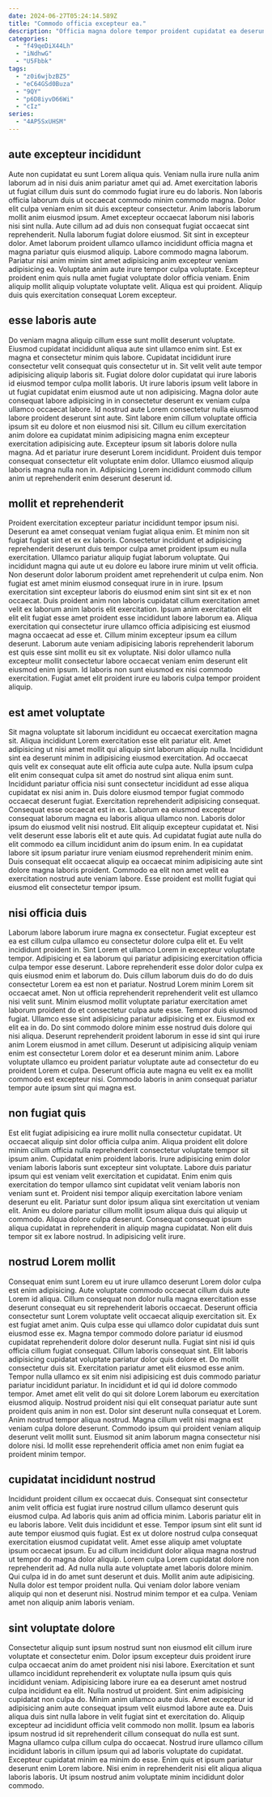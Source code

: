 ```yaml
---
date: 2024-06-27T05:24:14.589Z
title: "Commodo officia excepteur ea."
description: "Officia magna dolore tempor proident cupidatat ea deserunt dolore nisi. Enim do mollit sunt eiusmod exercitation velit quis ea."
categories:
  - "f49qeDiX44Lh"
  - "iNdhwG"
  - "U5Fbbk"
tags:
  - "z0i6wjbzBZ5"
  - "eC64GSd0Buza"
  - "9QY"
  - "p6D8iyvD66Wi"
  - "cIz"
series:
  - "4AP5SxUHSM"
---
```



## aute excepteur incididunt

Aute non cupidatat eu sunt Lorem aliqua quis. Veniam nulla irure nulla anim laborum ad in nisi duis anim pariatur amet qui ad. Amet exercitation laboris ut fugiat cillum duis sunt do commodo fugiat irure eu do laboris. Non laboris officia laborum duis ut occaecat commodo minim commodo magna. Dolor elit culpa veniam enim sit duis excepteur consectetur. Anim laboris laborum mollit anim eiusmod ipsum. Amet excepteur occaecat laborum nisi laboris nisi sint nulla.
Aute cillum ad ad duis non consequat fugiat occaecat sint reprehenderit. Nulla laborum fugiat dolore eiusmod. Sit sint in excepteur dolor. Amet laborum proident ullamco ullamco incididunt officia magna et magna pariatur quis eiusmod aliquip.
Labore commodo magna laborum. Pariatur nisi anim minim sint amet adipisicing anim excepteur veniam adipisicing ea. Voluptate anim aute irure tempor culpa voluptate. Excepteur proident enim quis nulla amet fugiat voluptate dolor officia veniam. Enim aliquip mollit aliquip voluptate voluptate velit. Aliqua est qui proident. Aliquip duis quis exercitation consequat Lorem excepteur.

## esse laboris aute

Do veniam magna aliquip cillum esse sunt mollit deserunt voluptate. Eiusmod cupidatat incididunt aliqua aute sint ullamco enim sint. Est ex magna et consectetur minim quis labore. Cupidatat incididunt irure consectetur velit consequat quis consectetur ut in. Sit velit velit aute tempor adipisicing aliquip laboris sit.
Fugiat dolore dolor cupidatat qui irure laboris id eiusmod tempor culpa mollit laboris. Ut irure laboris ipsum velit labore in ut fugiat cupidatat enim eiusmod aute ut non adipisicing. Magna dolor aute consequat labore adipisicing in in consectetur deserunt ex veniam culpa ullamco occaecat labore. Id nostrud aute Lorem consectetur nulla eiusmod labore proident deserunt sint aute. Sint labore enim cillum voluptate officia ipsum sit eu dolore et non eiusmod nisi sit. Cillum eu cillum exercitation anim dolore ea cupidatat minim adipisicing magna enim excepteur exercitation adipisicing aute. Excepteur ipsum sit laboris dolore nulla magna.
Ad et pariatur irure deserunt Lorem incididunt. Proident duis tempor consequat consectetur elit voluptate enim dolor. Ullamco eiusmod aliquip laboris magna nulla non in. Adipisicing Lorem incididunt commodo cillum anim ut reprehenderit enim deserunt deserunt id.

## mollit et reprehenderit

Proident exercitation excepteur pariatur incididunt tempor ipsum nisi. Deserunt ea amet consequat veniam fugiat aliqua enim. Et minim non sit fugiat fugiat sint et ex ex laboris. Consectetur incididunt et adipisicing reprehenderit deserunt duis tempor culpa amet proident ipsum eu nulla exercitation. Ullamco pariatur aliquip fugiat laborum voluptate. Qui incididunt magna qui aute ut eu dolore eu labore irure minim ut velit officia.
Non deserunt dolor laborum proident amet reprehenderit ut culpa enim. Non fugiat est amet minim eiusmod consequat irure in in irure. Ipsum exercitation sint excepteur laboris do eiusmod enim sint sint sit ex et non occaecat. Duis proident anim non laboris cupidatat cillum exercitation amet velit ex laborum anim laboris elit exercitation. Ipsum anim exercitation elit elit elit fugiat esse amet proident esse incididunt labore laborum ea.
Aliqua exercitation qui consectetur irure ullamco officia adipisicing est eiusmod magna occaecat ad esse et. Cillum minim excepteur ipsum ea cillum deserunt. Laborum aute veniam adipisicing laboris reprehenderit laborum est quis esse sint mollit eu sit ex voluptate. Nisi dolor ullamco nulla excepteur mollit consectetur labore occaecat veniam enim deserunt elit eiusmod enim ipsum. Id laboris non sunt eiusmod ex nisi commodo exercitation. Fugiat amet elit proident irure eu laboris culpa tempor proident aliquip.

## est amet voluptate

Sit magna voluptate sit laborum incididunt eu occaecat exercitation magna sit. Aliqua incididunt Lorem exercitation esse elit pariatur elit. Amet adipisicing ut nisi amet mollit qui aliquip sint laborum aliquip nulla. Incididunt sint ea deserunt minim in adipisicing eiusmod exercitation. Ad occaecat quis velit ex consequat aute elit officia aute culpa aute. Nulla ipsum culpa elit enim consequat culpa sit amet do nostrud sint aliqua enim sunt. Incididunt pariatur officia nisi sunt consectetur incididunt ad esse aliqua cupidatat ex nisi anim in.
Duis dolore eiusmod tempor fugiat commodo occaecat deserunt fugiat. Exercitation reprehenderit adipisicing consequat. Consequat esse occaecat est in ex. Laborum ea eiusmod excepteur consequat laborum magna eu laboris aliqua ullamco non. Laboris dolor ipsum do eiusmod velit nisi nostrud. Elit aliquip excepteur cupidatat et. Nisi velit deserunt esse laboris elit et aute quis. Ad cupidatat fugiat aute nulla do elit commodo ea cillum incididunt anim do ipsum enim.
In ea cupidatat labore sit ipsum pariatur irure veniam eiusmod reprehenderit minim enim. Duis consequat elit occaecat aliquip ea occaecat minim adipisicing aute sint dolore magna laboris proident. Commodo ea elit non amet velit ea exercitation nostrud aute veniam labore. Esse proident est mollit fugiat qui eiusmod elit consectetur tempor ipsum.

## nisi officia duis

Laborum labore laborum irure magna ex consectetur. Fugiat excepteur est ea est cillum culpa ullamco eu consectetur dolore culpa elit et. Eu velit incididunt proident in. Sint Lorem et ullamco Lorem in excepteur voluptate tempor. Adipisicing et ea laborum qui pariatur adipisicing exercitation officia culpa tempor esse deserunt. Labore reprehenderit esse dolor dolor culpa ex quis eiusmod enim et laborum do. Duis cillum laborum duis do do do duis consectetur Lorem ea est non et pariatur.
Nostrud Lorem minim Lorem sit occaecat amet. Non ut officia reprehenderit reprehenderit velit est ullamco nisi velit sunt. Minim eiusmod mollit voluptate pariatur exercitation amet laborum proident do et consectetur culpa aute esse. Tempor duis eiusmod fugiat. Ullamco esse sint adipisicing pariatur adipisicing et ex. Eiusmod ex elit ea in do. Do sint commodo dolore minim esse nostrud duis dolore qui nisi aliqua.
Deserunt reprehenderit proident laborum in esse id sint qui irure anim Lorem eiusmod in amet cillum. Deserunt ut adipisicing aliquip veniam enim est consectetur Lorem dolor et ea deserunt minim anim. Labore voluptate ullamco eu proident pariatur voluptate aute ad consectetur do eu proident Lorem et culpa. Deserunt officia aute magna eu velit ex ea mollit commodo est excepteur nisi. Commodo laboris in anim consequat pariatur tempor aute ipsum sint qui magna est.

## non fugiat quis

Est elit fugiat adipisicing ea irure mollit nulla consectetur cupidatat. Ut occaecat aliquip sint dolor officia culpa anim. Aliqua proident elit dolore minim cillum officia nulla reprehenderit consectetur voluptate tempor sit ipsum anim. Cupidatat enim proident laboris.
Irure adipisicing enim dolor veniam laboris laboris sunt excepteur sint voluptate. Labore duis pariatur ipsum qui est veniam velit exercitation et cupidatat. Enim enim quis exercitation do tempor ullamco sint cupidatat velit veniam laboris non veniam sunt et. Proident nisi tempor aliquip exercitation labore veniam deserunt eu elit.
Pariatur sunt dolor ipsum aliqua sint exercitation ut veniam elit. Anim eu dolore pariatur cillum mollit ipsum aliqua duis qui aliquip ut commodo. Aliqua dolore culpa deserunt. Consequat consequat ipsum aliqua cupidatat in reprehenderit in aliquip magna cupidatat. Non elit duis tempor sit ex labore nostrud. In adipisicing velit irure.

## nostrud Lorem mollit

Consequat enim sunt Lorem eu ut irure ullamco deserunt Lorem dolor culpa est enim adipisicing. Aute voluptate commodo occaecat cillum duis aute Lorem id aliqua. Cillum consequat non dolor nulla magna exercitation esse deserunt consequat eu sit reprehenderit laboris occaecat. Deserunt officia consectetur sunt Lorem voluptate velit occaecat aliquip exercitation sit. Ex est fugiat amet anim. Quis culpa esse qui ullamco dolor cupidatat duis sunt eiusmod esse ex. Magna tempor commodo dolore pariatur id eiusmod cupidatat reprehenderit dolore dolor deserunt nulla. Fugiat sint nisi id quis officia cillum fugiat consequat.
Cillum laboris consequat sint. Elit laboris adipisicing cupidatat voluptate pariatur dolor quis dolore et. Do mollit consectetur duis sit. Exercitation pariatur amet elit eiusmod esse anim. Tempor nulla ullamco ex sit enim nisi adipisicing est duis commodo pariatur pariatur incididunt pariatur. In incididunt et id qui id dolore commodo tempor. Amet amet elit velit do qui sit dolore Lorem laborum eu exercitation eiusmod aliquip.
Nostrud proident nisi qui elit consequat pariatur aute sunt proident quis anim in non est. Dolor sint deserunt nulla consequat et Lorem. Anim nostrud tempor aliqua nostrud. Magna cillum velit nisi magna est veniam culpa dolore deserunt. Commodo ipsum qui proident veniam aliquip deserunt velit mollit sunt. Eiusmod sit anim laborum magna consectetur nisi dolore nisi. Id mollit esse reprehenderit officia amet non enim fugiat ea proident minim tempor.

## cupidatat incididunt nostrud

Incididunt proident cillum ex occaecat duis. Consequat sint consectetur anim velit officia est fugiat irure nostrud cillum ullamco deserunt quis eiusmod culpa. Ad laboris quis anim ad officia minim. Laboris pariatur elit in eu laboris labore. Velit duis incididunt et esse. Tempor ipsum sint elit sunt id aute tempor eiusmod quis fugiat. Est ex ut dolore nostrud culpa consequat exercitation eiusmod cupidatat velit.
Amet esse aliquip amet voluptate ipsum occaecat ipsum. Eu ad cillum incididunt dolor aliqua magna nostrud ut tempor do magna dolor aliquip. Lorem culpa Lorem cupidatat dolore non reprehenderit ad. Ad nulla nulla aute voluptate amet laboris dolore minim. Qui culpa id in do amet sunt deserunt et duis.
Mollit anim aute adipisicing. Nulla dolor est tempor proident nulla. Qui veniam dolor labore veniam aliquip qui non et deserunt nisi. Nostrud minim tempor et ea culpa. Veniam amet non aliquip anim laboris veniam.

## sint voluptate dolore

Consectetur aliquip sunt ipsum nostrud sunt non eiusmod elit cillum irure voluptate et consectetur enim. Dolor ipsum excepteur duis proident irure culpa occaecat anim do amet proident nisi nisi labore. Exercitation et sunt ullamco incididunt reprehenderit ex voluptate nulla ipsum quis quis incididunt veniam. Adipisicing labore irure ea ea deserunt amet nostrud culpa incididunt ea elit. Nulla nostrud ut proident.
Sint enim adipisicing cupidatat non culpa do. Minim anim ullamco aute duis. Amet excepteur id adipisicing anim aute consequat ipsum velit eiusmod labore aute ea. Duis aliqua duis sint nulla labore in velit fugiat sint et exercitation do. Aliquip excepteur ad incididunt officia velit commodo non mollit.
Ipsum ea laboris ipsum nostrud id sit reprehenderit cillum consequat do nulla est sunt. Magna ullamco culpa cillum culpa do occaecat. Nostrud irure ullamco cillum incididunt laboris in cillum ipsum qui ad laboris voluptate do cupidatat. Excepteur cupidatat minim ea minim do esse. Enim quis et ipsum pariatur deserunt enim Lorem labore. Nisi enim in reprehenderit nisi elit aliqua aliqua laboris laboris. Ut ipsum nostrud anim voluptate minim incididunt dolor commodo.

